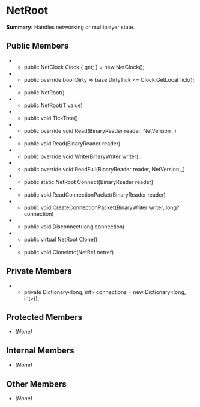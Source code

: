 # NetRoot

**Summary:** Handles networking or multiplayer state.

## Public Members
- - public NetClock Clock { get; } = new NetClock();
- - public override bool Dirty => base.DirtyTick <= Clock.GetLocalTick();
- - public NetRoot()
- - public NetRoot(T value)
- - public void TickTree()
- - public override void Read(BinaryReader reader, NetVersion _)
- - public void Read(BinaryReader reader)
- - public override void Write(BinaryWriter writer)
- - public override void ReadFull(BinaryReader reader, NetVersion _)
- - public static NetRoot<T> Connect(BinaryReader reader)
- - public void ReadConnectionPacket(BinaryReader reader)
- - public void CreateConnectionPacket(BinaryWriter writer, long? connection)
- - public void Disconnect(long connection)
- - public virtual NetRoot<T> Clone()
- - public void CloneInto(NetRef<T> netref)

## Private Members
- - private Dictionary<long, int> connections = new Dictionary<long, int>();

## Protected Members
- *(None)*

## Internal Members
- *(None)*

## Other Members
- *(None)*
